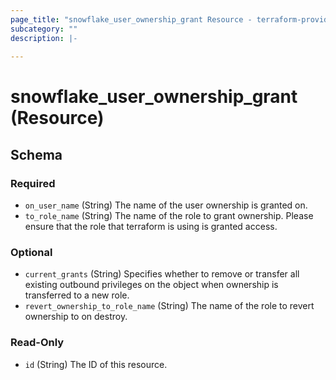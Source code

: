 ```yaml
---
page_title: "snowflake_user_ownership_grant Resource - terraform-provider-snowflake"
subcategory: ""
description: |-
  
---
```


# snowflake_user_ownership_grant (Resource)





<!-- schema generated by tfplugindocs -->
## Schema

### Required

- `on_user_name` (String) The name of the user ownership is granted on.
- `to_role_name` (String) The name of the role to grant ownership. Please ensure that the role that terraform is using is granted access.

### Optional

- `current_grants` (String) Specifies whether to remove or transfer all existing outbound privileges on the object when ownership is transferred to a new role.
- `revert_ownership_to_role_name` (String) The name of the role to revert ownership to on destroy.

### Read-Only

- `id` (String) The ID of this resource.
